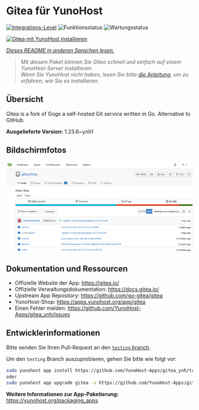 <!--
N.B.: Diese README wurde automatisch von <https://github.com/YunoHost/apps/tree/master/tools/readme_generator> generiert.
Sie darf NICHT von Hand bearbeitet werden.
-->

# Gitea für YunoHost

[![Integrations-Level](https://apps.yunohost.org/badge/integration/gitea)](https://ci-apps.yunohost.org/ci/apps/gitea/)
![Funktionsstatus](https://apps.yunohost.org/badge/state/gitea)
![Wartungsstatus](https://apps.yunohost.org/badge/maintained/gitea)

[![Gitea mit YunoHost installieren](https://install-app.yunohost.org/install-with-yunohost.svg)](https://install-app.yunohost.org/?app=gitea)

*[Dieses README in anderen Sprachen lesen.](./ALL_README.md)*

> *Mit diesem Paket können Sie Gitea schnell und einfach auf einem YunoHost-Server installieren.*  
> *Wenn Sie YunoHost nicht haben, lesen Sie bitte [die Anleitung](https://yunohost.org/install), um zu erfahren, wie Sie es installieren.*

## Übersicht

Gitea is a fork of Gogs a self-hosted Git service written in Go. Alternative to GitHub.


**Ausgelieferte Version:** 1.23.6~ynh1

## Bildschirmfotos

![Bildschirmfotos von Gitea](./doc/screenshots/screenshot.png)

## Dokumentation und Ressourcen

- Offizielle Website der App: <https://gitea.io/>
- Offizielle Verwaltungsdokumentation: <https://docs.gitea.io/>
- Upstream App Repository: <https://github.com/go-gitea/gitea>
- YunoHost-Shop: <https://apps.yunohost.org/app/gitea>
- Einen Fehler melden: <https://github.com/YunoHost-Apps/gitea_ynh/issues>

## Entwicklerinformationen

Bitte senden Sie Ihren Pull-Request an den [`testing` branch](https://github.com/YunoHost-Apps/gitea_ynh/tree/testing).

Um den `testing` Branch auszuprobieren, gehen Sie bitte wie folgt vor:

```bash
sudo yunohost app install https://github.com/YunoHost-Apps/gitea_ynh/tree/testing --debug
oder
sudo yunohost app upgrade gitea -u https://github.com/YunoHost-Apps/gitea_ynh/tree/testing --debug
```

**Weitere Informationen zur App-Paketierung:** <https://yunohost.org/packaging_apps>
